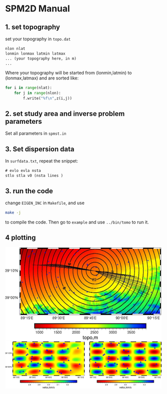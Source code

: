 # SPM2D Manual
## 1. set topography
set your topography in `topo.dat`
``` shell
nlon nlat 
lonmin lonmax latmin latmax
... (your topography here, in m)
...
```
Where your topography will be started from (lonmin,latmin)  to (lonmax,latmax) and are sorted like:
```python
for i in range(nlat):
    for j in range(nlon):
        f.write("%f\n",z(i,j))
```

## 2. set study area and inverse problem parameters
Set all parameters in  `spmst.in`

## 3. Set dispersion data
In `surfdata.txt`, repeat the snippet:
```
# evlo evla nsta
stlo stla v0 (nsta lines )
```

## 3. run the code
change `EIGEN_INC` in `Makefile`, and use 
```bash
make -j
```
to compile the code. Then go to `example` and use `../bin/tomo` to run it.

## 4 plotting
![image](figure/out.jpg)
![image](figure/checkerboard.jpg)
